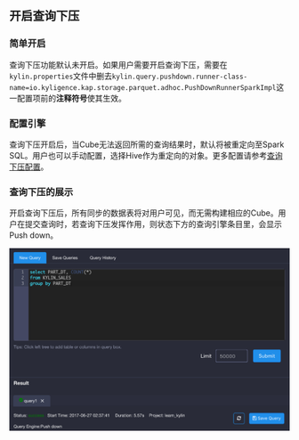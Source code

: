 ## 开启查询下压
### 简单开启

查询下压功能默认未开启。如果用户需要开启查询下压，需要在`kylin.properties`文件中删去`kylin.query.pushdown.runner-class-name=io.kyligence.kap.storage.parquet.adhoc.PushDownRunnerSparkImpl`这一配置项前的**注释符号**使其生效。

### 配置引擎

查询下压开启后，当Cube无法返回所需的查询结果时，默认将被重定向至Spark SQL。用户也可以手动配置，选择Hive作为重定向的对象。更多配置请参考[查询下压配置](../config/basic_settings.cn.md)。

### 查询下压的展示

开启查询下压后，所有同步的数据表将对用户可见，而无需构建相应的Cube。用户在提交查询时，若查询下压发挥作用，则状态下方的查询引擎条目里，会显示Push down。

![](query_pushdown_images/query_pushdown_enable.png)
